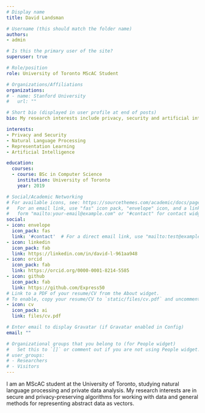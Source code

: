 ```yaml
---
# Display name
title: David Landsman

# Username (this should match the folder name)
authors:
- admin

# Is this the primary user of the site?
superuser: true

# Role/position
role: University of Toronto MScAC Student

# Organizations/Affiliations
organizations:
# - name: Stanford University
#   url: ""

# Short bio (displayed in user profile at end of posts)
bio: My research interests include privacy, security and artificial intelligence.

interests:
- Privacy and Security
- Natural Language Processing
- Representation Learning
- Artificial Intelligence

education:
  courses:
  - course: BSc in Computer Science
    institution: University of Toronto
    year: 2019

# Social/Academic Networking
# For available icons, see: https://sourcethemes.com/academic/docs/page-builder/#icons
#   For an email link, use "fas" icon pack, "envelope" icon, and a link in the
#   form "mailto:your-email@example.com" or "#contact" for contact widget.
social:
- icon: envelope
  icon_pack: fas
  link: '#contact'  # For a direct email link, use "mailto:test@example.org".
- icon: linkedin
  icon_pack: fab
  link: https://linkedin.com/in/david-l-961aa948
- icon: orcid
  icon_pack: fab
  link: https://orcid.org/0000-0001-8214-5585
- icon: github
  icon_pack: fab
  link: https://github.com/Express50
# Link to a PDF of your resume/CV from the About widget.
# To enable, copy your resume/CV to `static/files/cv.pdf` and uncomment the lines below.
- icon: cv
  icon_pack: ai
  link: files/cv.pdf

# Enter email to display Gravatar (if Gravatar enabled in Config)
email: ""

# Organizational groups that you belong to (for People widget)
#   Set this to `[]` or comment out if you are not using People widget.
# user_groups:
# - Researchers
# - Visitors
---
```


I am an MScAC student at the University of Toronto, studying natural language processing and private data analysis. My research interests are in secure and privacy-preserving algorithms for working with data and general methods for representing abstract data as vectors.
